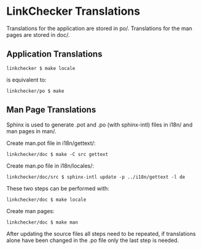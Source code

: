 LinkChecker Translations
========================

Translations for the application are stored in po/.
Translations for the man pages are stored in doc/.

Application Translations
------------------------

``linkchecker $ make locale``

is equivalent to:

``linkchecker/po $ make``

Man Page Translations
---------------------

Sphinx is used to generate .pot and .po (with sphinx-intl) files in i18n/
and man pages in man/.

Create man.pot file in i18n/gettext/:

``linkchecker/doc $ make -C src gettext``

Create man.po file in i18n/locales/:

``linkchecker/doc/src $ sphinx-intl update -p ../i18n/gettext -l de``

These two steps can be performed with:

``linkchecker/doc $ make locale``

Create man pages:

``linkchecker/doc $ make man``

After updating the source files all steps need to be repeated, if translations
alone have been changed in the .po file only the last step is needed.
